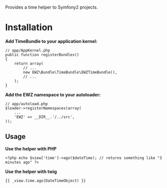 Provides a time helper to Symfony2 projects.

Installation
============

**Add TimeBundle to your application kernel:**

    // app/AppKernel.php
    public function registerBundles()
    {
        return array(
            // ...
            new EWZ\Bundle\TimeBundle\EWZTimeBundle(),
            // ...
        );
    }

**Add the EWZ namespace to your autoloader:**

    // app/autoload.php
    $loader->registerNamespaces(array(
        ...
        'EWZ' => __DIR__.'/../src',
    ));

Usage
-----

**Use the helper with PHP**

    <?php echo $view['time']->ago($dateTime); // returns something like "3 minutes ago" ?>

**Use the helper with twig**

    {{ _view.time.ago(DateTimeObject) }}
